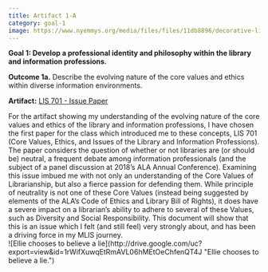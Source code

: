 ```yaml
---
title: Artifact 1-A
category: goal-1
image: https://www.nyemmys.org/media/files/files/11db8896/decorative-line-break-29.png
---
```


**Goal 1: Develop a professional identity and philosophy within the library and information professions.**

 
 **Outcome 1a.** Describe the evolving nature of the core values and ethics within diverse information environments.

**Artifact:** 
[LIS 701 - Issue Paper](https://docs.google.com/document/d/1cSAjZ2asjyByRAB7ApHIt5vlmi1rZJdLprlUAM9BHgk/edit)
<div class="content-right" markdown="1">
For the artifact showing my understanding of the evolving nature of the core values and ethics of the library and information professions, I have chosen the first paper for the class which introduced me to these concepts, LIS 701 (Core Values, Ethics, and Issues of the Library and Information Professions). The paper considers the question of whether or not libraries are (or should be) neutral, a frequent debate among information professionals (and the subject of a panel discussion at 2018’s ALA Annual Conference). Examining this issue imbued me with not only an understanding of the Core Values of Librarianship, but also a fierce passion for defending them. While principle of neutrality is not one of these Core Values (instead being suggested by elements of the ALA’s Code of Ethics and Library Bill of Rights), it does have a severe impact on a librarian’s ability to adhere to several of these Values, such as Diversity and Social Responsibility. This document will show that this is an issue which I felt (and still feel) very strongly about, and has been a driving force in my MLIS journey.
</div>

<div class="image-left" markdown="1">
![Ellie chooses to believe a lie](http://drive.google.com/uc?export=view&id=1rWifXuwqEtRmAVL06hMEtOeChfenQT4J "Ellie chooses to believe a lie.")
</div>